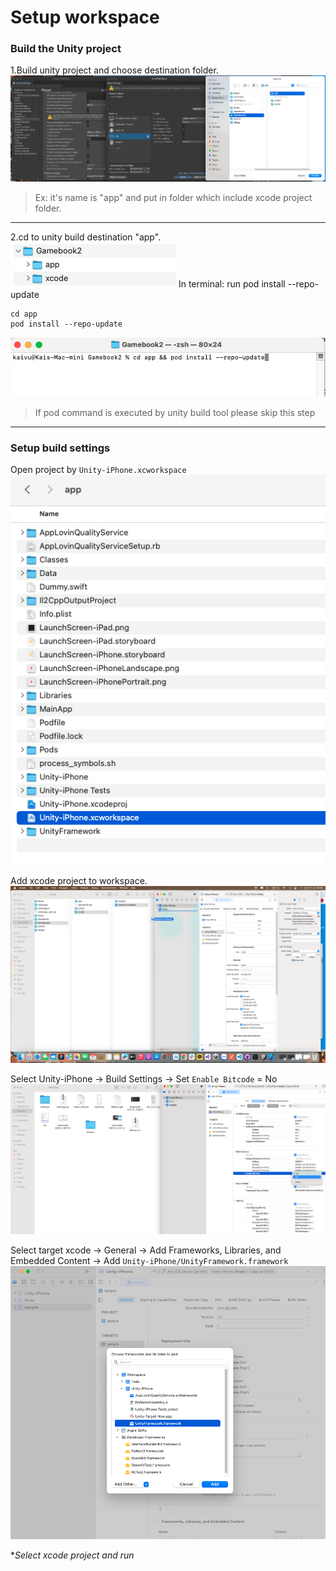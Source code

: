 # Setup workspace

### Build the Unity project

1.Build unity project and choose destination folder.
![](https://raw.githubusercontent.com/kaivumetacrew/Readme/main/assets/01.png)
> Ex: it's name is "app" and put in folder which include xcode project folder.

-------------
2.cd to unity build destination "app".
![](https://raw.githubusercontent.com/kaivumetacrew/Readme/main/assets/02.png)
 In terminal: run pod install --repo-update
```gem
cd app
pod install --repo-update
```

![](https://raw.githubusercontent.com/kaivumetacrew/Readme/main/assets/03.png)
> If pod command is executed by unity build tool please skip this step

-------------

### Setup build settings
Open project by `Unity-iPhone.xcworkspace`
![](https://raw.githubusercontent.com/kaivumetacrew/Readme/main/assets/04.png)

Add xcode project to workspace.
![](https://raw.githubusercontent.com/kaivumetacrew/Readme/main/assets/05.png)

Select Unity-iPhone -> Build Settings -> Set `Enable Bitcode`  = No
![](https://raw.githubusercontent.com/kaivumetacrew/Readme/main/assets/06.png)

Select target xcode -> General -> Add Frameworks, Libraries, and Embedded Content -> Add  `Unity-iPhone/UnityFramework.framework`
![](https://raw.githubusercontent.com/kaivumetacrew/Readme/main/assets/07.png)


**Select xcode project and run*
